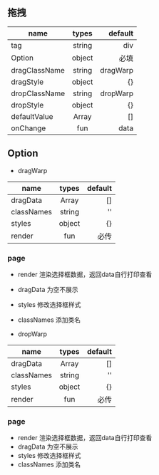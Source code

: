 ## 拖拽

name|types|default
---|:--:|---:
tag|string|div
Option|object|必填
dragClassName|string|dragWarp
dragStyle|object|{}
dropClassName|string|dropWarp
dropStyle|object|{}
defaultValue|Array|[]
onChange|fun|data


## Option
- dragWarp 

name|types|default
---|:--:|---:
dragData|Array|[]
classNames|string|''
styles|object|{}
render|fun|必传


### page
- render 渲染选择框数据，返回data自行打印查看
- dragData 为空不展示
- styles 修改选择框样式
- classNames 添加类名

- dropWarp

name|types|default
---|:--:|---:
dragData|Array|[]
classNames|string|''
styles|object|{}
render|fun|必传

### page
- render 渲染选择框数据，返回data自行打印查看
- dragData 为空不展示
- styles 修改选择框样式
- classNames 添加类名
